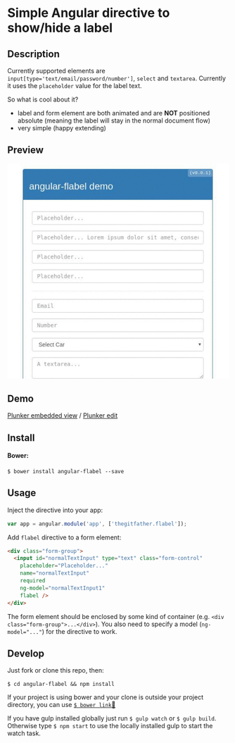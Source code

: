 Simple Angular directive to show/hide a label
======================

## Description

Currently supported elements are `input[type='text/email/password/number']`, `select` and `textarea`. Currently it uses the `placeholder` value for the label text.

So what is cool about it?

- label and form element are both animated and are **NOT** positioned absolute (meaning the label will stay in the normal document flow)
- very simple (happy extending)

## Preview

![demo gif](https://raw.githubusercontent.com/thegitfather/angular-flabel/master/demo/angular-flabel_demo_v0.0.1.gif)

## Demo

[Plunker embedded view](http://embed.plnkr.co/WKvvTO/) / [Plunker edit](http://plnkr.co/edit/WKvvTO?p=preview)

## Install

#### Bower:

```shell
$ bower install angular-flabel --save
```

## Usage

Inject the directive into your app:

```js
var app = angular.module('app', ['thegitfather.flabel']);
```

Add `flabel` directive to a form element:

```html
<div class="form-group">
  <input id="normalTextInput" type="text" class="form-control"
    placeholder="Placeholder..."
    name="normalTextInput"
    required
    ng-model="normalTextInput1"
    flabel />
</div>
```

The form element should be enclosed by some kind of container (e.g. `<div class="form-group">...</div>`). You also need to specify a model (`ng-model="..."`) for the directive to work.

## Develop

Just fork or clone this repo, then:

```shell
$ cd angular-flabel && npm install
```

If your project is using bower and your clone is outside your project directory, you can use [`$ bower link`:link:](http://bower.io/docs/api/#link)

If you have gulp installed globally just run `$ gulp watch` or `$ gulp build`. Otherwise type `$ npm start` to use the locally installed gulp to start the watch task.
